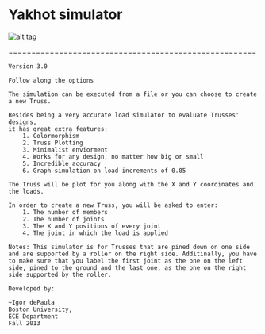 Yakhot simulator 
==========================

![alt tag](http://www.bu.edu/me/files/images/people/yakhot.jpg)

======================================================

    Version 3.0

    Follow along the options

    The simulation can be executed from a file or you can choose to create
    a new Truss.

	Besides being a very accurate load simulator to evaluate Trusses' designs,
	it has great extra features:
		1. Colormorphism
		2. Truss Plotting 
		3. Minimalist enviorment
		4. Works for any design, no matter how big or small
		5. Incredible accuracy 
		6. Graph simulation on load increments of 0.05
	
    The Truss will be plot for you along with the X and Y coordinates and
    the loads.

    In order to create a new Truss, you will be asked to enter:
        1. The number of members
        2. The number of joints
        3. The X and Y positions of every joint
        4. The joint in which the load is applied

    Notes: This simulator is for Trusses that are pined down on one side
    and are supported by a roller on the right side. Additinally, you have
    to make sure that you label the first joint as the one on the left
    side, pined to the ground and the last one, as the one on the right
    side supported by the roller.
    
    Developed by:

    ~Igor dePaula
    Boston University,
    ECE Department
    Fall 2013



